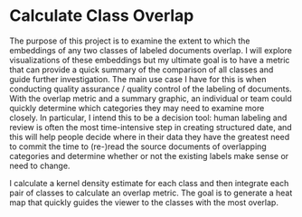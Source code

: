 # Calculate Class Overlap
The purpose of this project is to examine the extent to which the embeddings of any two classes of labeled documents overlap. I will explore visualizations of these embeddings but my ultimate goal is to have a metric that can provide a quick summary of the comparison of all classes and guide further investigation. The main use case I have for this is when conducting quality assurance / quality control of the labeling of documents. With the overlap metric and a summary graphic, an individual or team could quickly determine which categories they may need to examine more closely. In particular, I intend this to be a decision tool: human labeling and review is often the most time-intensive step in creating structured date, and this will help people decide where in their data they have the greatest need to commit the time to (re-)read the source documents of overlapping categories and determine whether or not the existing labels make sense or need to change.

I calculate a kernel density estimate for each class and then integrate each pair of classes to calculate an overlap metric. The goal is to generate a heat map that quickly guides the viewer to the classes with the most overlap.
